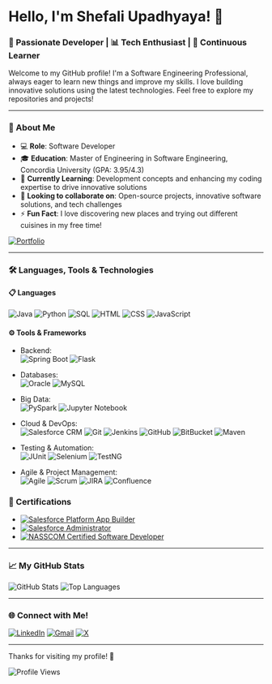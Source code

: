 # Hello, I'm Shefali Upadhyaya! 👋

### 🚀 Passionate Developer | 📊 Tech Enthusiast | 🎯 Continuous Learner

Welcome to my GitHub profile! I'm a Software Engineering Professional, always eager to learn new things and improve my skills. I love building innovative solutions using the latest technologies. Feel free to explore my repositories and projects!

---

### 🌟 About Me
- 💻 **Role**: Software Developer
- 🎓 **Education**: Master of Engineering in Software Engineering, Concordia University (GPA: 3.95/4.3)
- 🌱 **Currently Learning**: Development concepts and enhancing my coding expertise to drive innovative solutions
- 👯 **Looking to collaborate on**: Open-source projects, innovative software solutions, and tech challenges
- ⚡ **Fun Fact**: I love discovering new places and trying out different cuisines in my free time!

[![Portfolio](https://img.shields.io/badge/Portfolio-24292e?style=for-the-badge&logo=GitHub&logoColor=white)](https://shefali-upadhyaya.github.io)

---

### 🛠️ Languages, Tools & Technologies

#### 📋 Languages
![Java](https://img.shields.io/badge/Java-ED8B00?style=for-the-badge&logo=java&logoColor=white)
![Python](https://img.shields.io/badge/Python-3670A0?style=for-the-badge&logo=python&logoColor=ffdd54)
![SQL](https://img.shields.io/badge/SQL-336791?style=for-the-badge&logo=postgresql&logoColor=white)
![HTML](https://img.shields.io/badge/HTML-E34F26?style=for-the-badge&logo=html&logoColor=white)
![CSS](https://img.shields.io/badge/CSS-1572B6?style=for-the-badge&logo=css&logoColor=white)
![JavaScript](https://img.shields.io/badge/JavaScript-323330?style=for-the-badge&logo=javascript&logoColor=F7DF1E)

#### ⚙️ Tools & Frameworks
- Backend:  
  ![Spring Boot](https://img.shields.io/badge/Spring_Boot-6DB33F?style=for-the-badge&logo=spring&logoColor=white)
  ![Flask](https://img.shields.io/badge/Flask-000000?style=for-the-badge&logo=flask&logoColor=white)
  
- Databases:  
  ![Oracle](https://img.shields.io/badge/Oracle-F80000?style=for-the-badge&logo=oracle&logoColor=white)
  ![MySQL](https://img.shields.io/badge/MySQL-4479A1?style=for-the-badge&logo=mysql&logoColor=white)

- Big Data:  
  ![PySpark](https://img.shields.io/badge/PySpark-E25A1C?style=for-the-badge&logo=apachespark&logoColor=white)
  ![Jupyter Notebook](https://img.shields.io/badge/Jupyter-FA0F00?style=for-the-badge&logo=jupyter&logoColor=white)

- Cloud & DevOps:  
  ![Salesforce CRM](https://img.shields.io/badge/Salesforce_CRM-00A1E0?style=for-the-badge&logo=salesforce&logoColor=white)
  ![Git](https://img.shields.io/badge/Git-F05032?style=for-the-badge&logo=git&logoColor=white)
  ![Jenkins](https://img.shields.io/badge/Jenkins-D24939?style=for-the-badge&logo=jenkins&logoColor=white)
  ![GitHub](https://img.shields.io/badge/GitHub-181717?style=for-the-badge&logo=github&logoColor=white)
  ![BitBucket](https://img.shields.io/badge/BitBucket-0052CC?style=for-the-badge&logo=bitbucket&logoColor=white)
  ![Maven](https://img.shields.io/badge/Maven-C71A36?style=for-the-badge&logo=apachemaven&logoColor=white)

- Testing & Automation:  
  ![JUnit](https://img.shields.io/badge/JUnit-25A162?style=for-the-badge&logo=java&logoColor=white)
  ![Selenium](https://img.shields.io/badge/Selenium-43B02A?style=for-the-badge&logo=selenium&logoColor=white)
  ![TestNG](https://img.shields.io/badge/TestNG-FF2D20?style=for-the-badge&logo=testng&logoColor=white)

- Agile & Project Management:  
  ![Agile](https://img.shields.io/badge/Agile-2496ED?style=for-the-badge&logo=agile&logoColor=white)
  ![Scrum](https://img.shields.io/badge/Scrum-6DB33F?style=for-the-badge&logo=scrum&logoColor=white)
  ![JIRA](https://img.shields.io/badge/JIRA-0052CC?style=for-the-badge&logo=jira&logoColor=white)
  ![Confluence](https://img.shields.io/badge/Confluence-172B4D?style=for-the-badge&logo=confluence&logoColor=white)

### 📜 Certifications

- [![Salesforce Platform App Builder](https://img.shields.io/badge/Salesforce%20Platform%20App%20Builder-00A1E0?style=for-the-badge&logo=salesforce&logoColor=white)](https://www.salesforce.com/trailblazer/shefaliupadhyaya)
- [![Salesforce Administrator](https://img.shields.io/badge/Salesforce%20Administrator-00A1E0?style=for-the-badge&logo=salesforce&logoColor=white)](https://www.salesforce.com/trailblazer/shefaliupadhyaya)
- [![NASSCOM Certified Software Developer](https://img.shields.io/badge/NASSCOM%20Certified%20Software%20Developer-FFA500?style=for-the-badge)](https://learningmedia-dev-ed.my.salesforce.com/sfc/p/2v0000013xo9/a/GC000000JH9C/thWPeYHLfK5YwAc3Dkkmn6E73avBUd5xK.Tieorymf8)

---

### 📈 My GitHub Stats
<img src="https://github-readme-stats.vercel.app/api?username=Shefali-Upadhyaya&show_icons=true&theme=radical" alt="GitHub Stats" />
<img src="https://github-readme-stats.vercel.app/api/top-langs/?username=Shefali-Upadhyaya&layout=compact&theme=radical" alt="Top Languages" />

---

### 🌐 Connect with Me!
[![LinkedIn](https://img.shields.io/badge/LinkedIn-0077B5?style=for-the-badge&logo=linkedin&logoColor=white)](https://www.linkedin.com/in/Shefali-Upadhyaya)
[![Gmail](https://img.shields.io/badge/Gmail-D14836?style=for-the-badge&logo=gmail&logoColor=white)](mailto:shefali14.upadhy@gmail.com)
[![X](https://img.shields.io/badge/X-000000?style=for-the-badge&logo=x&logoColor=white)](https://x.com/Shefali14Upadhy)

---

Thanks for visiting my profile! 🙌

![Profile Views](https://komarev.com/ghpvc/?username=Shefali-Upadhyaya&color=blue)

